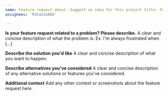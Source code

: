 ```yaml
---
name: Feature request about: Suggest an idea for this project title: Feature request - title labels: enhancement
assignees: 'Potato1682'

---
```


**Is your feature request related to a problem? Please describe.** A clear and concise description of what the problem
is. Ex. I'm always frustrated when
[...\]

**Describe the solution you'd like** A clear and concise description of what you want to happen.

**Describe alternatives you've considered** A clear and concise description of any alternative solutions or features
you've considered.

**Additional context** Add any other context or screenshots about the feature request here.
